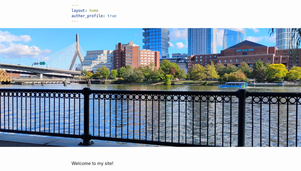 ```yaml
---
layout: home
author_profile: true
---
```


<!-- Banner grande y sin texto encima -->
<div style="width:100vw;position:relative;left:50%;right:50%;margin-left:-50vw;margin-right:-50vw;overflow:hidden;">
  <img src="/assets/images/ca2a5e10-69a5-4e0e-9d59-bdee896c978e.jpg" alt="Banner" style="display:block;width:100vw;max-width:100vw;height:380px;object-fit:cover;margin:0 auto;">
</div>

<!-- Este div agrega espacio debajo del banner para separar todo lo demás -->
<div style="height:30px;"></div>

Welcome to my site!
